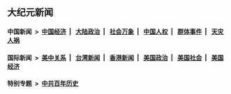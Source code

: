 ## 大纪元新闻

#### 中国新闻 &nbsp;>&nbsp; [中国经济](indexes/ncid283/README.md?11051645) &nbsp;| &nbsp; [大陆政治](indexes/ncid277/README.md?11051645) &nbsp;| &nbsp; [社会万象](indexes/ncid282/README.md?11051645) &nbsp;| &nbsp; [中国人权](indexes/ncid278/README.md?11051645) &nbsp;| &nbsp; [群体事件](indexes/ncid279/README.md?11051645) &nbsp;| &nbsp; [天灾人祸](indexes/ncid280/README.md?11051645)

#### 国际新闻 &nbsp;>&nbsp; [美中关系](indexes/nf1412576/README.md?11051645) &nbsp;| &nbsp; [台湾新闻](indexes/ncid1349361/README.md?11051645) &nbsp;| &nbsp; [香港新闻](indexes/ncid1349362/README.md?11051645) &nbsp;| &nbsp; [美国政治](indexes/ncid1078159/README.md?11051645) &nbsp;| &nbsp; [美国社会](indexes/ncid1078160/README.md?11051645) &nbsp;| &nbsp; [美国经济](indexes/ncid1078158/README.md?11051645)

#### 特别专题 &nbsp;>&nbsp; [中共百年历史](https://github.com/epoch-news/epoch-special/blob/master/README.md?11051645)  

